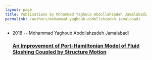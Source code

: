 ```yaml
---
layout: page
title: Publications by Mohammad Yaghoub Abdollahzadeh Jamalabadi
permalink: /authors/mohammad-yaghoub-abdollahzadeh-jamalabadi
---
```


<ul class="post-list">
<li><span class='post-meta'>2018 -- Mohammad Yaghoub Abdollahzadeh Jamalabadi</span><h3><a class='post-link' href="{{ site.baseurl }}/an-improvement-of-port-hamiltonian-model-of-fluid-sloshing-coupled-by-structure-motion">An Improvement of Port-Hamiltonian Model of Fluid Sloshing Coupled by Structure Motion</a></h3></li>

</ul>
